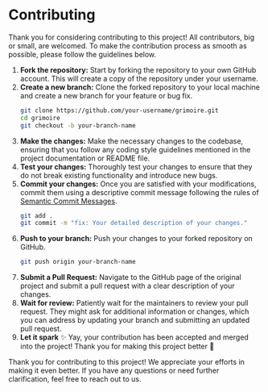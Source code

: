 # Contributing

Thank you for considering contributing to this project! All contributors, big or small, are welcomed. To make the contribution process as smooth as possible, please follow the guidelines below.

1. **Fork the repository:** Start by forking the repository to your own GitHub account. This will create a copy of the repository under your username.
2. **Create a new branch:** Clone the forked repository to your local machine and create a new branch for your feature or bug fix.
   ```bash
   git clone https://github.com/your-username/grimoire.git
   cd grimoire
   git checkout -b your-branch-name
   ```
3. **Make the changes:** Make the necessary changes to the codebase, ensuring that you follow any coding style guidelines mentioned in the project documentation or README file.
4. **Test your changes:** Thoroughly test your changes to ensure that they do not break existing functionality and introduce new bugs.
5. **Commit your changes:** Once you are satisfied with your modifications, commit them using a descriptive commit message following the rules of [Semantic Commit Messages](https://gist.github.com/joshbuchea/6f47e86d2510bce28f8e7f42ae84c716).
   ```bash
   git add .
   git commit -m "fix: Your detailed description of your changes."
   ```
6. **Push to your branch:** Push your changes to your forked repository on GitHub.
   ```bash
   git push origin your-branch-name
   ```
7. **Submit a Pull Request:** Navigate to the GitHub page of the original project and submit a pull request with a clear description of your changes.
8. **Wait for review:** Patiently wait for the maintainers to review your pull request. They might ask for additional information or changes, which you can address by updating your branch and submitting an updated pull request.
9. **Let it spark** ✨ Yay, your contribution has been accepted and merged into the project! Thank you for making this project better 🤝

Thank you for contributing to this project! We appreciate your efforts in making it even better. If you have any questions or need further clarification, feel free to reach out to us.
